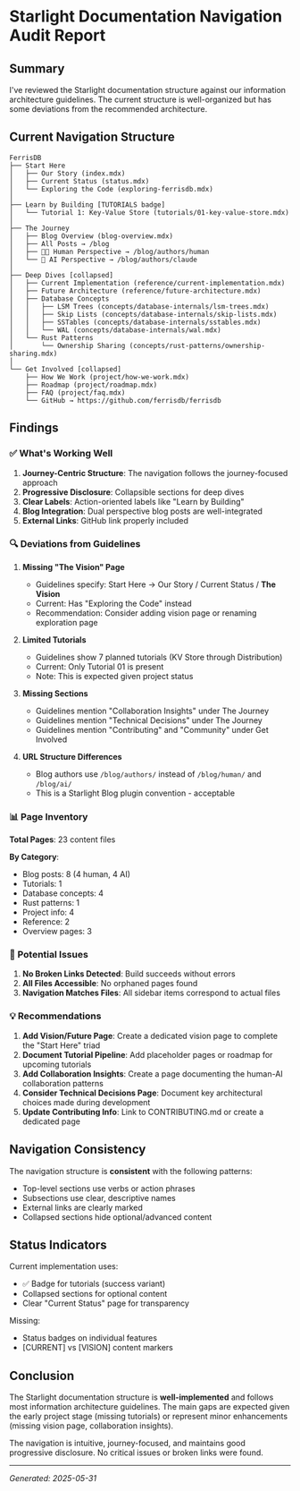 # Starlight Documentation Navigation Audit Report

## Summary

I've reviewed the Starlight documentation structure against our information architecture guidelines. The current structure is well-organized but has some deviations from the recommended architecture.

## Current Navigation Structure

```
FerrisDB
├── Start Here
│   ├── Our Story (index.mdx)
│   ├── Current Status (status.mdx)
│   └── Exploring the Code (exploring-ferrisdb.mdx)
│
├── Learn by Building [TUTORIALS badge]
│   └── Tutorial 1: Key-Value Store (tutorials/01-key-value-store.mdx)
│
├── The Journey
│   ├── Blog Overview (blog-overview.mdx)
│   ├── All Posts → /blog
│   ├── 👨‍💻 Human Perspective → /blog/authors/human
│   └── 🤖 AI Perspective → /blog/authors/claude
│
├── Deep Dives [collapsed]
│   ├── Current Implementation (reference/current-implementation.mdx)
│   ├── Future Architecture (reference/future-architecture.mdx)
│   ├── Database Concepts
│   │   ├── LSM Trees (concepts/database-internals/lsm-trees.mdx)
│   │   ├── Skip Lists (concepts/database-internals/skip-lists.mdx)
│   │   ├── SSTables (concepts/database-internals/sstables.mdx)
│   │   └── WAL (concepts/database-internals/wal.mdx)
│   └── Rust Patterns
│       └── Ownership Sharing (concepts/rust-patterns/ownership-sharing.mdx)
│
└── Get Involved [collapsed]
    ├── How We Work (project/how-we-work.mdx)
    ├── Roadmap (project/roadmap.mdx)
    ├── FAQ (project/faq.mdx)
    └── GitHub → https://github.com/ferrisdb/ferrisdb
```

## Findings

### ✅ What's Working Well

1. **Journey-Centric Structure**: The navigation follows the journey-focused approach
2. **Progressive Disclosure**: Collapsible sections for deep dives
3. **Clear Labels**: Action-oriented labels like "Learn by Building"
4. **Blog Integration**: Dual perspective blog posts are well-integrated
5. **External Links**: GitHub link properly included

### 🔍 Deviations from Guidelines

1. **Missing "The Vision" Page**
   - Guidelines specify: Start Here → Our Story / Current Status / **The Vision**
   - Current: Has "Exploring the Code" instead
   - Recommendation: Consider adding vision page or renaming exploration page

2. **Limited Tutorials**
   - Guidelines show 7 planned tutorials (KV Store through Distribution)
   - Current: Only Tutorial 01 is present
   - Note: This is expected given project status

3. **Missing Sections**
   - Guidelines mention "Collaboration Insights" under The Journey
   - Guidelines mention "Technical Decisions" under The Journey
   - Guidelines mention "Contributing" and "Community" under Get Involved

4. **URL Structure Differences**
   - Blog authors use `/blog/authors/` instead of `/blog/human/` and `/blog/ai/`
   - This is a Starlight Blog plugin convention - acceptable

### 📊 Page Inventory

**Total Pages**: 23 content files

**By Category**:
- Blog posts: 8 (4 human, 4 AI)
- Tutorials: 1
- Database concepts: 4
- Rust patterns: 1
- Project info: 4
- Reference: 2
- Overview pages: 3

### 🚨 Potential Issues

1. **No Broken Links Detected**: Build succeeds without errors
2. **All Files Accessible**: No orphaned pages found
3. **Navigation Matches Files**: All sidebar items correspond to actual files

### 💡 Recommendations

1. **Add Vision/Future Page**: Create a dedicated vision page to complete the "Start Here" triad
2. **Document Tutorial Pipeline**: Add placeholder pages or roadmap for upcoming tutorials
3. **Add Collaboration Insights**: Create a page documenting the human-AI collaboration patterns
4. **Consider Technical Decisions Page**: Document key architectural choices made during development
5. **Update Contributing Info**: Link to CONTRIBUTING.md or create a dedicated page

## Navigation Consistency

The navigation structure is **consistent** with the following patterns:

- Top-level sections use verbs or action phrases
- Subsections use clear, descriptive names
- External links are clearly marked
- Collapsed sections hide optional/advanced content

## Status Indicators

Current implementation uses:
- ✅ Badge for tutorials (success variant)
- Collapsed sections for optional content
- Clear "Current Status" page for transparency

Missing:
- Status badges on individual features
- [CURRENT] vs [VISION] content markers

## Conclusion

The Starlight documentation structure is **well-implemented** and follows most information architecture guidelines. The main gaps are expected given the early project stage (missing tutorials) or represent minor enhancements (missing vision page, collaboration insights).

The navigation is intuitive, journey-focused, and maintains good progressive disclosure. No critical issues or broken links were found.

---
_Generated: 2025-05-31_